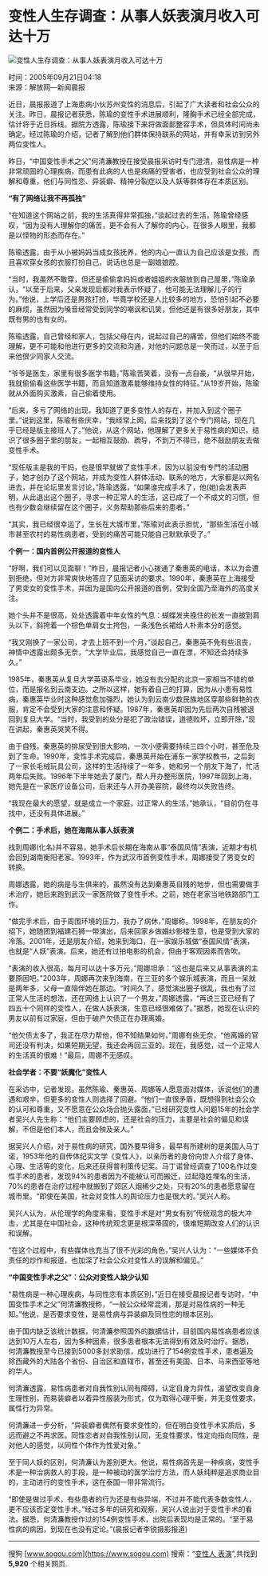 # 变性人生存调查：从事人妖表演月收入可达十万

![变性人生存调查：从事人妖表演月收入可达十万](https://photocdn.sohu.com/20050921/Img227016413.jpg)

时间：2005年09月21日04:18  
来源：解放网—新闻晨报  

近日，晨报报道了上海患病小伙苏州变性的消息后，引起了广大读者和社会公众的关注。昨日，晨报记者获悉，陈瑜的变性手术进展顺利，隆胸手术已经全部完成，估计将于近日拆线。据院方透露，陈瑜接下来将做面部整容手术，但具体时间尚未确定。经过陈瑜的介绍，记者了解到他们群体保持联系的网站，并有幸采访到另外两位变性人。

昨日，“中国变性手术之父”何清濂教授在接受晨报采访时专门澄清，易性病是一种非常顽固的心理疾病，而患有此病的人也是病痛的受害者，也应受到社会公众的理解和尊重，他们与同性恋、异装癖、精神分裂症以及人妖等群体存在本质区别。

**“有了网络让我不再孤独”**

“在知道这个网站之前，我的生活真得非常孤独，”谈起过去的生活，陈瑜曾经感叹，“因为没有人理解你的痛苦，更不会有人了解你的内心，在很多人眼里，我都是以怪物的形态而存在。”

陈瑜透露，由于从小被妈妈当成女孩抚养，他的内心一直认为自己应该是女孩，而且喜欢穿女孩的衣服打扮自己，说话也总是一副娘娘腔。

“当时，我虽然不敢穿，但还是偷偷拿妈妈或者姐姐的衣服放到自己屋里，”陈瑜承认，“以至于后来，父亲发现后都对我表示怀疑了，他可能无法理解儿子的行为。”他说，上学后还是男孩打扮，毕竟学校还是人比较多的地方，恐怕引起不必要的麻烦，虽然因为嗓音经常受到同学的嘲讽和讥笑，但他还是有很多好朋友，其中既有男的也有女的。

陈瑜透露，自己曾经和家人，包括父母在内，说起过自己的痛苦，但他们始终不能理解，更不可能和他进行更多的交流和沟通，对他的问题总是一笑而过，以至于后来他很少同家人交流。

“爷爷是医生，家里有很多医学书籍，”陈瑜苦笑着，没有一点自豪，“从很早开始，我就偷偷看这些医学书籍，而且知道激素能够维持女性的特征。”从19岁开始，陈瑜就从外面购买激素，自己偷着使用。

“后来，多亏了网络的出现，我知道了更多变性人的存在，并加入到这个圈子里。”说到这里，陈瑜有些庆幸，“我经常上网，后来找到了这个专门网站，现在几乎已经是版主接班人了。”他说，从这个网站，他理解了更多关于易性病的知识，结识了很多圈子里的朋友，一起相互鼓励、疏导，不到万不得已，绝不鼓励朋友去做变性手术。

“现任版主是我的干妈，也是很早就做了变性手术，因为以前没有专門的活动圈子，她才创办了这个网站，并成为变性人群体活动、联系的地方，大家都是以网名进去，并在论坛里发言讨论，”陈瑜透露，“如果谁完成手术了，他(她)会发表声明，从此退出这个圈子，寻求一种正常人的生活，这已成了一个不成文的习惯，但也有少数会继续留在这个圈子，义务帮助那些后来的患者。”

“其实，我已经很幸运了，生长在大城市里，”陈瑜对此表示担忧，“那些生活在小城市甚至农村的易性病患者，受到的痛苦可能只能自己默默承受了。”

**个例一：国内首例公开报道的变性人**

“好啊，我们可以见面聊！”昨日，晨报记者小心拨通了秦惠英的电话，本以为会遭到拒绝，但对方非常爽快地答应了见面采访的要求。1990年，秦惠英在上海接受了男变女的变性手术，并因为是国内公开报道的首例，受到全国乃至海外的高度关注。

她个头并不是很高，处处透露着中年女性的气息：蝴蝶发夹挽住的长发一直披到肩头以下，斜挎着一个棕色单肩女士挎包，一条浅色长裙给人朴素本分的感觉。

“我又刚换了一家公司，才去上班不到一个月，”谈起自己，秦惠英不免有些沮丧，神情中透露出颇多无奈，“大学毕业后，我感觉自己一直在漂，不知还会持续多久。”

1985年，秦惠英从复旦大学英语系毕业，她没有去分配的北京一家相当不错的单位，而是报名到云南支边。之所以这样，她有着自己的打算，因为从小患有易性病，秦惠英毕业时这种感觉愈加强烈，她认为到云南少数民族地区穿那些鲜艳的衣服，肯定不会受到大家的注意和怀疑。1987年，秦惠英却因为先后两次自残被退回到复旦大学。“当时，我受到的处分是犯了政治错误，道德败坏，立即开除，”现在讲起，秦惠英哭笑不得。

由于自残，秦惠英的排尿受到很大影响，一次小便需要持续三四个小时，甚至危及到了生命。1990年，变性手术完成后，秦惠英开始在浦东一家学校教书，之后到了一家长毛绒玩具公司，这样的生活持续了一年多，她和另一个朋友下海了，忙活两年后失败。1996年下半年她去了厦门，帮人开办整形医院，1997年回到上海，她先是在一家医疗设备公司，后来还与人开办美容院，最终均以失败告终。

“我现在最大的愿望，就是成立一个家庭，过正常人的生活，”她承认，“目前仍在寻找中，还没有具体进展。”

**个例二：手术后，她在海南从事人妖表演**

找到周娜(化名)并不容易，她手术后长期在海南从事“泰国风情”表演，近期才有机会回到湖南衡阳老家。1993年，作为武汉市首例变性手术，周娜接受了男变女的转换。

周娜透露，她的病是与生俱来的，虽然没有达到秦惠英自残的地步，但也需要做手术治疗，她后来跑到武汉一家医院做了变性手术。之前，她在老家当地铁路部门工作。

“做完手术后，由于周围环境的压力，我办了病休，”周娜称。1998年，在朋友的介绍下，她随团到福建石狮一带演出，后来回家乡做婚纱影楼生意，也是受到大家的冷落。2001年，还是朋友介绍，她来到海口，在一家娱乐城做“泰国风情”表演，也就是“人妖”表演。后来，她还有过拍电影的机会，但由于客观因素而告吹。

“表演的收入很高，每月可以达十多万元，”周娜坦承：“这也是后来又从事表演的主要原因吧。”2003年，周娜再次来到海南，在三亚的多个娱乐城表演，而且一呆就是两年多，父母一直陪伴她在那边。“时间久了，感觉演出圈子很乱，我也有了过正常人生活的想法，还在网络上认识了一个男友，”周娜透露，“再说三亚已经有了四五十个同样的变性人，在做人妖表演，生意已经很难做了。”据悉，她现在认识的男友以前有过家庭，但由于破产欠债正在办理离婚。

“他欠债太多了，我正在尽力帮他，但不知结果如何，”周娜有些无奈，“他离婚的官司还没有判决，如果短期无望，我还会再回三亚的。现在，我感觉，过一个正常人的生活真的很难！”最后，周娜不无感叹。

**社会学者：不要“妖魔化”变性人**

在采访中，记者发现，虽然陈瑜、秦惠英、周娜等人愿意面对媒体，诉说他们的遭遇和艰辛，但更多的变性人则选择了回避。“他们一直很矛盾，既想得到社会公众的认可和尊重，又不愿意在公众场合抛头露面，”已经研究变性人问题15年的社会学者吴兴人先生称：“他们主要顾虑的，还是社会的压力，主要是社会的偏见和误解，不但是他们本人，而且会殃及亲人。”

据吴兴人介绍，对于易性病的研究，国外要早得多，最早有所建树的是美国人马丁诺，1953年他的自传体纪实文学《变性人》，以亲历者的身份向世人介绍了身体、心理、生活等的变化，后来还获得普利策传记奖。马丁诺曾经调查了100名作过变性手术的患者，发现94%的患者因为不能被认可而搬迁，过起隐姓埋名的生活，70%的患者在治疗过程中就搬到了郊区人烟稀少之处，只有20%的患者愿意留在城市里。“即使在美国，社会对变性人的舆论压力也是很大的。”吴兴人称。

吴兴人认为，从伦理学的角度来看，变性手术是对“男女有别”传统观念的极大冲击，尤其是在中国社会，这种传统观念更是根深蒂固的，很难短期改变人们的认识和误解。

“在这个过程中，有些媒体也充当了很不光彩的角色，”吴兴人认为：“一些媒体不负责任的炒作和报道，也加深了社会公众对变性人的误解和偏见。”

**“中国变性手术之父”：公众对变性人缺少认知**

“易性病是一种心理疾病，与同性恋有本质区别，”近日在接受晨报记者专访时，“中国变性手术之父”何清濂教授称，“一般公众经常混淆，那是对易性病的一种无知。”他说，是否要求变性，是易性病与异装癖及同性恋的根本区别。

由于国内缺乏该统计数据，何清濂参照国外的数据估计，目前国内易性病患者应该达到10万人左右，因为多种因素，很多患者根本无法得到有效及时治疗。据悉，何清濂教授至今已接到5000多封求助信，成功进行了154例变性手术，患者遍及除西藏外的大陆各个省份、自治区和直辖市，甚至还有美国、日本、马来西亚等地的华人。

何清濂透露，易性病患者对自我性别认同有障碍，认定自身为异性，渴望改变自身生理性别，而易装癖者以着异性服装为形式，仅为取得心理平衡，并无变性要求，属性行为异常。

何清濂进一步分析，“异装癖者偶然有要求变性的，但在明白变性手术实质后，多远而避之不再求医。同性恋者对自我性别认同，无变性要求，性定向指向同性，是对他人的感觉，以同性个体作为性爱对象。”

至于同人妖的区别，何清濂认为差别更大。他说，易性病首先是一种疾病，变性手术是一种治病救人的手段，是一种被动的医学治疗方法，而人妖纯粹是追求商业目的，主动进行的变性手术，这在泰国一带非常流行。

“即使是做过手术，有些患者的行为还是有些异端，不过并不能代表多数变性人，更不应该否定变性手术。”经过多年的研究和观察，吴兴人说出对于变性手术的看法。据悉，何清濂教授作过的154例变性手术，出院后表现均是正常的。“至于易性病的病因，到现在也没有定论。”(晨报记者李锐摄影报道)

---

搜狗 [www.sogou.com](https://www.sogou.com) 搜索：“[变性人 表演](https://www.sogou.com/web?query=%B1%E4%D0%D4%C8%CB+%B1%ED%D1%DD&sogouhome=&pid=sohunews)”,共找到**5,920** 个相关网页.